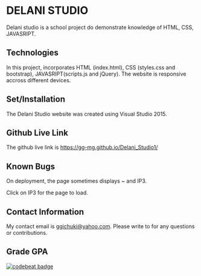
# DELANI STUDIO
Delani studio is a school project do demonstrate knowledge of HTML, CSS, JAVASRIPT.

## Technologies
In this project, incorporates  HTML (index.html), CSS (styles.css and bootstrap), JAVASRIPT(scripts.js and jQuery). The website is responsive accross different devices.

## Set/Installation
The Delani Studio website was created using Visual Studio 2015.

## Github Live Link
The github live link is  https://gg-mg.github.io/Delani_Studio1/

## Known Bugs
On deployment, the page sometimes displays ~ and IP3.

Click on IP3 for the page to load.
## Contact Information
My contact email is ggichuki@yahoo.com. Please write to for any questions or contributions.

## Grade GPA
[![codebeat badge](https://codebeat.co/badges/0b0f54ad-03ba-4466-b4cb-80c338af0724)](https://codebeat.co/projects/github-com-gg-mg-delani_studio1-master)
